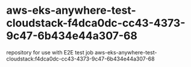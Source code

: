 # aws-eks-anywhere-test-cloudstack-f4dca0dc-cc43-4373-9c47-6b434e44a307-68
repository for use with E2E test job aws-eks-anywhere-test-cloudstack:f4dca0dc-cc43-4373-9c47-6b434e44a307-68

